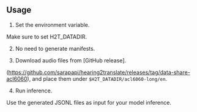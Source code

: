 ## Usage
1.	Set the environment variable.

Make sure to set H2T_DATADIR.
    
2.	No need to generate manifests.

3. Download audio files from [GitHub release].

(https://github.com/sarapapi/hearing2translate/releases/tag/data-share-acl6060), and place them under `$H2T_DATADIR/acl6060-long/en`.

4.	Run inference.

Use the generated JSONL files as input for your model inference.